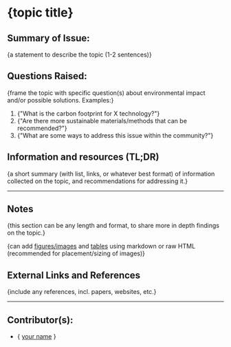 <!-- Copy this template to add a new topic. Replace text in {brackets} with your content. -->
<!-- Template created for NIME environment entries by Johnny Sullivan -->

# {topic title}

## Summary of Issue: 

{a statement to describe the topic (1-2 sentences)}

## Questions Raised:

{frame the topic with specific question(s) about environmental impact and/or possible solutions. Examples:}

1. {"What is the carbon footprint for X technology?"} 
2. {"Are there more sustainable materials/methods that can be recommended?"}
3. {"What are some ways to address this issue within the community?"}

## Information and resources (TL;DR)

{a short summary (with list, links, or whatever best format) of information collected on the topic, and recommendations for addressing it.}

-----

## Notes

{this section can be any length and format, to share more in depth findings on the topic.}

{can add [figures/images](https://github.com/adam-p/markdown-here/wiki/Markdown-Cheatsheet#images) and [tables](https://github.com/adam-p/markdown-here/wiki/Markdown-Cheatsheet#tables) using markdown or raw HTML (recommended for placement/sizing of images)}


## External Links and References

{include any references, incl. papers, websites, etc.}

----

## Contributor(s): 

- { [your name](mailto:your.name@email.address) }